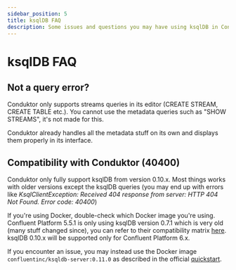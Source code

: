 ```yaml
---
sidebar_position: 5
title: ksqlDB FAQ
description: Some issues and questions you may have using ksqlDB in Conduktor
---
```


# ksqlDB FAQ

## Not a query error?

Conduktor only supports streams queries in its editor \(CREATE STREAM, CREATE TABLE etc.\). You cannot use the metadata queries such as "SHOW STREAMS", it's not made for this.

Conduktor already handles all the metadata stuff on its own and displays them properly in its interface.

## Compatibility with Conduktor \(40400\)

Conduktor only fully support ksqlDB from version 0.10.x. Most things works with older versions except the ksqlDB queries \(you may end up with errors like _KsqlClientException: Received 404 response from server: HTTP 404 Not Found. Error code: 40400_\)

If you're using Docker, double-check which Docker image you're using. Confluent Platform 5.5.1 is only using ksqlDB version 0.7.1 which is very old \(many stuff changed since\), you can refer to their compatibility matrix [here](https://docs.confluent.io/current/installation/versions-interoperability.html#ksqldb). ksqlDB 0.10.x will be supported only for Confluent Platform 6.x.

If you encounter an issue, you may instead use the Docker image `confluentinc/ksqldb-server:0.11.0` as described in the official [quickstart](https://ksqldb.io/quickstart.html).
